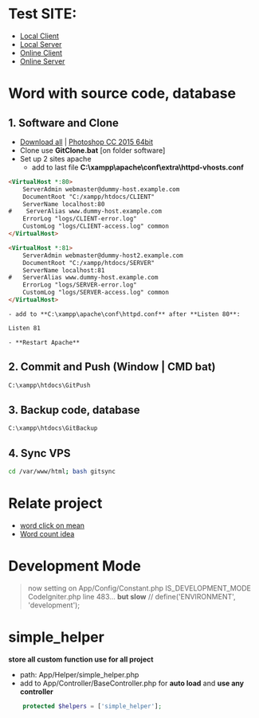 # Test SITE:
- [Local Client](http://localhost/)
- [Local Server](http://localhost:81/)
- [Online Client](http://52.246.167.52)
- [Online Server](http://52.246.167.52:81)

# Word with source code, database
## 1. Software and Clone
- [Download all](https://drive.google.com/uc?id=1iRfLp6JRmmy9NRNoEEYwU9v_uedabUuy&export=download)  |   [Photoshop CC 2015 64bit](https://drive.google.com/uc?id=1d0b1FFqzVlqmArztTldSASrrSJ9PYoP1&export=download)
- Clone use **GitClone.bat** [on folder software]
- Set up 2 sites apache
    - add to last file **C:\xampp\apache\conf\extra\httpd-vhosts.conf**
```html
<VirtualHost *:80>
    ServerAdmin webmaster@dummy-host.example.com
    DocumentRoot "C:/xampp/htdocs/CLIENT"
    ServerName localhost:80
#    ServerAlias www.dummy-host.example.com
    ErrorLog "logs/CLIENT-error.log"
    CustomLog "logs/CLIENT-access.log" common
</VirtualHost>

<VirtualHost *:81>
    ServerAdmin webmaster@dummy-host2.example.com
    DocumentRoot "C:/xampp/htdocs/SERVER"
    ServerName localhost:81
#   ServerAlias www.dummy-host.example.com
    ErrorLog "logs/SERVER-error.log"
    CustomLog "logs/SERVER-access.log" common
</VirtualHost>
```
    - add to **C:\xampp\apache\conf\httpd.conf** after **Listen 80**:
```html
Listen 81
```
    - **Restart Apache**

## 2. Commit and Push (Window | CMD bat)
```bat
C:\xampp\htdocs\GitPush
```
## 3. Backup code, database
```bat
C:\xampp\htdocs\GitBackup
```
## 4. Sync VPS
```bash
cd /var/www/html; bash gitsync
```
# Relate project
- [word click on mean](https://github.com/dilaccode/word)
- [Word count idea](https://github.com/quangcongvn/word-count)

# Development Mode
> now setting on App/Config/Constant.php IS_DEVELOPMENT_MODE
CodeIgniter.php line 483... **but slow**
// define('ENVIRONMENT', 'development');

# simple_helper
**store all custom function use for all project**
- path: App/Helper/simple_helper.php
- add to  App/Controller/BaseController.php for **auto load** and **use any controller**
```php
    protected $helpers = ['simple_helper'];
```
